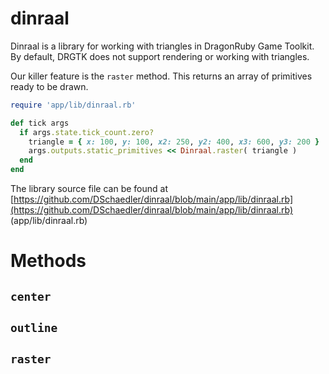 # dinraal

Dinraal is a library for working with triangles in DragonRuby Game Toolkit. By default, DRGTK does not support rendering or working with triangles.

Our killer feature is the `raster` method. This returns an array of primitives ready to be drawn.

```ruby
require 'app/lib/dinraal.rb'

def tick args
  if args.state.tick_count.zero?
    triangle = { x: 100, y: 100, x2: 250, y2: 400, x3: 600, y3: 200 }
    args.outputs.static_primitives << Dinraal.raster( triangle )
  end
end
```

The library source file can be found at [https://github.com/DSchaedler/dinraal/blob/main/app/lib/dinraal.rb](https://github.com/DSchaedler/dinraal/blob/main/app/lib/dinraal.rb)  
(app/lib/dinraal.rb)

# Methods

## `center`

## `outline`

## `raster`

